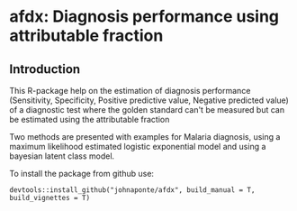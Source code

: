 # afdx: Diagnosis performance using attributable fraction

## Introduction

This R-package help on the estimation of diagnosis performance 
(Sensitivity, Specificity, Positive predictive value, Negative predicted value) 
of a diagnostic test where the golden standard can't be measured but can be
estimated using the attributable fraction

Two methods are presented with examples for Malaria diagnosis, using a maximum
likelihood estimated logistic exponential model  and using a bayesian latent 
class model.

To install the package from github use:

`devtools::install_github("johnaponte/afdx", build_manual = T, build_vignettes = T)`


